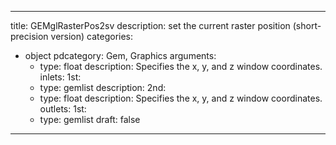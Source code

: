 
---
title: GEMglRasterPos2sv
description: set the current raster position (short-precision version)
categories:
  - object
pdcategory: Gem, Graphics
arguments:
    - type: float
      description: Specifies the x, y, and z window coordinates.
inlets:
  1st:
    - type: gemlist
      description:
  2nd:
    - type: float
      description: Specifies the x, y, and z window coordinates.
outlets:
  1st:
    - type: gemlist
draft: false
---

